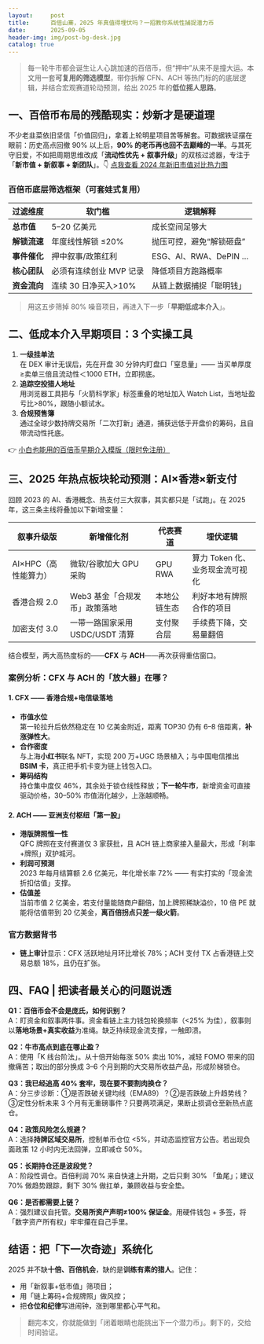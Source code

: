 ```yaml
---
layout:     post
title:      百倍山寨，2025 年真值得埋伏吗？一招教你系统性捕捉潜力币
date:       2025-09-05
header-img: img/post-bg-desk.jpg
catalog: true
---
```


> 每一轮牛市都会诞生让人心跳加速的百倍币，但“押中”从来不是撞大运。本文用一套**可复用的筛选模型**，带你拆解 CFN、ACH 等热门标的的底层逻辑，并结合宏观赛道轮动预测，给出 2025 年的**低位摇人思路**。

## 一、百倍币布局的残酷现实：炒新才是硬道理

不少老韭菜依旧坚信「价值回归」，拿着上轮明星项目苦等解套。可数据铁证摆在眼前：历史高点回撤 90% 以上后，**90% 的老币再也回不去巅峰的一半**。与其死守旧爱，不如把周期思维改成「**流动性优先 + 叙事升级**」的双核过滤器，专注于「**新市值 + 新叙事 + 新团队**」。👇 [点我查看 2024 年新旧市值对比热力图](https://okxdog.com/)

### 百倍币底层筛选框架（可套娃式复用）

| 过滤维度 | 软门槛 | 逻辑解释 |
|---|---|---|
| **总市值** | 5–20 亿美元 | 成长空间足够大 |
| **解锁流速** | 年度线性解锁 ≤20% | 抛压可控，避免“解锁砸盘” |
| **事件催化** | 押中叙事/政策红利 | ESG、AI、RWA、DePIN … |
| **核心团队** | 必须有连续创业 MVP 记录 | 降低项目方跑路概率 |
| **资金流向** | 连续 30 日净买入>10% | 从链上数据捕捉「聪明钱」 |

> 用这五步筛掉 80% 噪音项目，再进入下一步「**早期低成本介入**」。

## 二、低成本介入早期项目：3 个实操工具

1. **一级挂单法**  
   在 DEX 审计无误后，先在开盘 30 分钟内盯盘口「窒息量」—— 当买单厚度≥卖单三倍且流动性＜1000 ETH，立即捞底。  
2. **追踪空投猎人地址**  
   用浏览器工具把与「火箭科学家」标签重叠的地址加入 Watch List，当地址盈亏比>80%，跟随小额试水。  
3. **合规预售簿**  
   通过全球少数持牌交易所「二次打新」通道，捕获远低于开盘价的筹码，且自带流动性托底。

👉 [小白也能用的百倍币早期介入模版（限时免注册）](https://okxdog.com/)

## 三、2025 年热点板块轮动预测：AI×香港×新支付

回顾 2023 的 AI、香港概念、热支付三大叙事，其实都只是「试跑」。在 2025 年，这三条主线将叠加以下新增变量：

| 叙事升级版 | 新增催化剂 | 代表赛道 | 埋伏逻辑 |
| --- | --- | --- | --- |
| AI×HPC（高性能算力） | 微软/谷歌加大 GPU 采购 | GPU RWA | 算力 Token 化、业务现金流可视化 |
| 香港合规 2.0 | Web3 基金「合规发币」政策落地 | 本地公链生态 | 利好本地有牌照合作的项目 |
| 加密支付 3.0 | 一带一路国家采用 USDC/USDT 清算 | 支付聚合层 | 手续费下降，交易量翻倍 |

结合模型，两大高热度标的——**CFX** 与 **ACH**——再次获得重估窗口。

### 案例分析：CFX 与 ACH 的「放大器」在哪？

#### 1. CFX —— 香港合规+电信级落地

- **市值水位**  
  第一轮拉升后依然稳定在 10 亿美金附近，距离 TOP30 仍有 6–8 倍距离，**补涨弹性大**。  
- **合作密度**  
  与上海**小红书**联名 NFT，实现 200 万+UGC 场景植入；与中国电信推出 **BSIM 卡**，真正把手机卡变为链上钱包入口。  
- **筹码结构**  
  持仓集中度仅 46%，其余处于锁仓线性释放；**下一轮牛市**，新增资金可直接驱动价格，30–50% 市值消化越少，上涨越顺畅。

#### 2. ACH —— 亚洲支付枢纽「第一股」

- **港版牌照惟一性**  
  QFC 牌照在支付赛道仅 3 家获批，且 ACH 链上商家接入量最大，形成「利率+牌照」双护城河。  
- **利润可预测**  
  2023 年每月结算额 2.6 亿美元，年化增长率 72% —— 有实打实的「现金流折扣估值」支撑。  
- **估值差**  
  当前市值 2 亿美金，若支付量能随商户翻倍，加上牌照稀缺溢价，10 倍 PE 就能将估值带到 20 亿美金，**离百倍拐点只差一级火箭**。  

### 官方数据背书

- **链上审计**显示：CFX 活跃地址月环比增长 78%；ACH 支付 TX 占香港链上交易总额 18%，且仍在扩张。

## 四、FAQ | 把读者最关心的问题说透

**Q1：百倍币会不会是庞氏，如何识别？**  
A：盯资金和叙事两件事。资金看链上主力钱包轮换频率（<25% 为佳），叙事则以**落地场景+真实收益**为准绳。缺乏持续现金流支撑，一触即溃。

**Q2：牛市高点到底在哪止盈？**  
A：使用「K 线台阶法」。从十倍开始每涨 50% 卖出 10%，减轻 FOMO 带来的回撤痛苦；取出的部分换成 3–6 个月到期的大交易所收益产品，形成阶梯锁仓。

**Q3：我已经追高 40% 套牢，现在要不要割肉换仓？**  
A：分三步诊断：①是否跌破关键均线（EMA89）？②是否跌破上升趋势线？③定性分析未来 3 个月有无重磅事件？只要两项满足，果断止损调仓至新热点底仓。

**Q4：政策风险怎么规避？**  
A：选择**持牌区域交易所**，控制单币仓位 <5%，并动态监控官方公告。若出现负面政策 12 小时内无法回弹，立即减仓 50%。

**Q5：长期持仓还是波段党？**  
A：阶段性调仓。百倍利润 70% 来自快速上升期，之后只剩 30% 「鱼尾」；建议 70% 做趋势跟踪，剩下 30% 做扛单，兼顾收益与安全垫。

**Q6：是否都需要上链？**  
A：强烈建议自托管。**交易所资产声明≠100% 保证金**。用硬件钱包 + 多签，将「数字资产所有权」牢牢攥在自己手里。

## 结语：把「下一次奇迹」系统化

2025 并不缺**十倍、百倍机会**，缺的是**训练有素的猎人**。记住：  
- 用「新叙事+低市值」筛项目；  
- 用「链上筹码+合规牌照」做风控；  
- 把**仓位和纪律**写进闹钟，涨到哪里都心平气和。

> 翻完本文，你就能做到「闭着眼睛也能挑出下一个潜力币」。剩下的，交给时间验证。